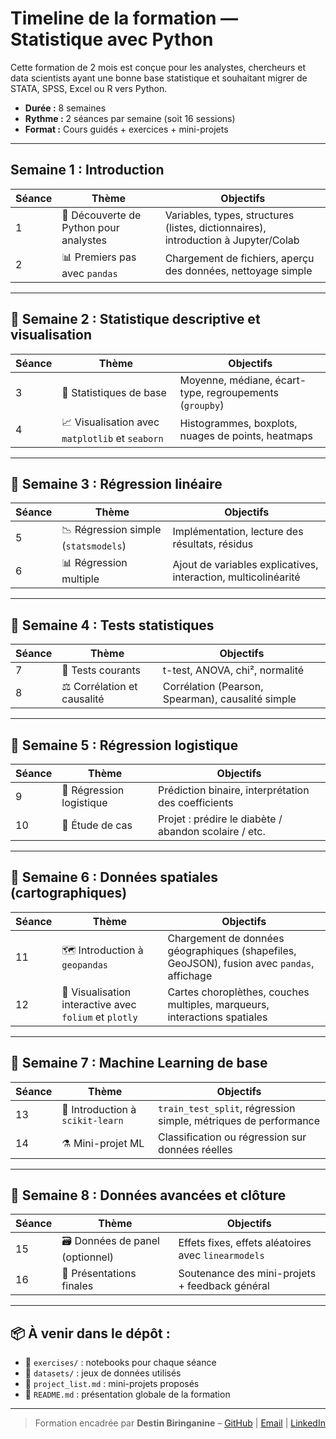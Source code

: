# Timeline de la formation — Statistique avec Python

Cette formation de 2 mois est conçue pour les analystes, chercheurs et data scientists ayant une bonne base statistique et souhaitant migrer de STATA, SPSS, Excel ou R vers Python.

- **Durée :** 8 semaines  
- **Rythme :** 2 séances par semaine (soit 16 sessions)  
- **Format :** Cours guidés + exercices + mini-projets

---

##  Semaine 1 : Introduction
| Séance | Thème | Objectifs |
|--------|-------|-----------|
| 1 | 🐍 Découverte de Python pour analystes | Variables, types, structures (listes, dictionnaires), introduction à Jupyter/Colab |
| 2 | 📊 Premiers pas avec `pandas` | Chargement de fichiers, aperçu des données, nettoyage simple |

---

## 📍 Semaine 2 : Statistique descriptive et visualisation
| Séance | Thème | Objectifs |
|--------|-------|-----------|
| 3 | 🧮 Statistiques de base | Moyenne, médiane, écart-type, regroupements (`groupby`) |
| 4 | 📈 Visualisation avec `matplotlib` et `seaborn` | Histogrammes, boxplots, nuages de points, heatmaps |

---

## 📍 Semaine 3 : Régression linéaire
| Séance | Thème | Objectifs |
|--------|-------|-----------|
| 5 | 📉 Régression simple (`statsmodels`) | Implémentation, lecture des résultats, résidus |
| 6 | 📊 Régression multiple | Ajout de variables explicatives, interaction, multicolinéarité |

---

## 📍 Semaine 4 : Tests statistiques
| Séance | Thème | Objectifs |
|--------|-------|-----------|
| 7 | 🔬 Tests courants | t-test, ANOVA, chi², normalité |
| 8 | ⚖️ Corrélation et causalité | Corrélation (Pearson, Spearman), causalité simple |

---

## 📍 Semaine 5 : Régression logistique
| Séance | Thème | Objectifs |
|--------|-------|-----------|
| 9 | 🧠 Régression logistique | Prédiction binaire, interprétation des coefficients |
|10 | 🧪 Étude de cas | Projet : prédire le diabète / abandon scolaire / etc. |

---

## 📍 Semaine 6 : Données spatiales (cartographiques)
| Séance | Thème | Objectifs |
|--------|-------|-----------|
|11 | 🗺️ Introduction à `geopandas` | Chargement de données géographiques (shapefiles, GeoJSON), fusion avec `pandas`, affichage |
|12 | 🧭 Visualisation interactive avec `folium` et `plotly` | Cartes choroplèthes, couches multiples, marqueurs, interactions spatiales |

---

## 📍 Semaine 7 : Machine Learning de base
| Séance | Thème | Objectifs |
|--------|-------|-----------|
|13 | 🤖 Introduction à `scikit-learn` | `train_test_split`, régression simple, métriques de performance |
|14 | ⚗️ Mini-projet ML | Classification ou régression sur données réelles |

---

## 📍 Semaine 8 : Données avancées et clôture
| Séance | Thème | Objectifs |
|--------|-------|-----------|
|15 | 🗃️ Données de panel (optionnel) | Effets fixes, effets aléatoires avec `linearmodels` |
|16 | 🧾 Présentations finales | Soutenance des mini-projets + feedback général |

---

## 📦 À venir dans le dépôt :
- 📁 `exercises/` : notebooks pour chaque séance  
- 📁 `datasets/` : jeux de données utilisés  
- 📁 `project_list.md` : mini-projets proposés  
- 📝 `README.md` : présentation globale de la formation

---

> Formation encadrée par **Destin Biringanine** – [GitHub](https://github.com/DestinBir) | [Email](mailto:destinbiringanine@gmail.com) | [LinkedIn](https://www.linkedin.com/in/destin-biringanine-62654822b/)
